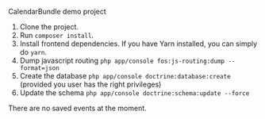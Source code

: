 CalendarBundle demo project

1. Clone the project.
2. Run `composer install`.
3. Install frontend dependencies. If you have Yarn installed, you can simply do `yarn`.
4. Dump javascript routing `php app/console fos:js-routing:dump --format=json`
5. Create the database `php app/console doctrine:database:create` (provided you user has the right privileges)
6. Update the schema `php app/console doctrine:schema:update --force`

There are no saved events at the moment.